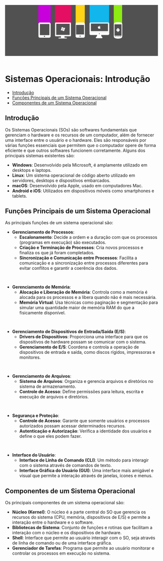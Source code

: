 <div align="center">
  <a href="https://github.com/joseferreira-dev/my-study-notes/tree/main/sistemas-operacionais"><img src="../../banner.png"></a>
</div>
<br>

# Sistemas Operacionais: Introdução

- [Introdução](#introdução)
- [Funções Principais de um Sistema Operacional](#funções-principais-de-um-sistema-operacional)
- [Componentes de um Sistema Operacional](#componentes-de-um-sistema-operacional)

## Introdução

Os Sistemas Operacionais (SOs) são softwares fundamentais que gerenciam o hardware e os recursos de um computador, além de fornecer uma interface entre o usuário e o hardware. Eles são responsáveis por várias funções essenciais que permitem que o computador opere de forma eficiente e que outros softwares funcionem corretamente. Alguns dos principais sistemas existentes são:

- **Windows**: Desenvolvido pela Microsoft, é amplamente utilizado em desktops e laptops.
- **Linux**: Um sistema operacional de código aberto utilizado em servidores, desktops e dispositivos embarcados.
- **macOS**: Desenvolvido pela Apple, usado em computadores Mac.
- **Android e iOS**: Utilizados em dispositivos móveis como smartphones e tablets.

## Funções Principais de um Sistema Operacional

As principais funções de um sistema operacional são:

- **Gerenciamento de Processos**:
  - **Escalonamento**: Decide a ordem e a duração com que os processos (programas em execução) são executados.
  - **Criação e Terminação de Processos**: Cria novos processos e finaliza os que já foram completados.
  - **Sincronização e Comunicação entre Processos**: Facilita a comunicação e a sincronização entre processos diferentes para evitar conflitos e garantir a coerência dos dados.
<br/>

- **Gerenciamento de Memória**:
  - **Alocação e Liberação de Memória**: Controla como a memória é alocada para os processos e a libera quando não é mais necessária.
  - **Memória Virtual**: Usa técnicas como paginação e segmentação para simular uma quantidade maior de memória RAM do que a fisicamente disponível.
<br/>

- **Gerenciamento de Dispositivos de Entrada/Saída (E/S)**:
  - **Drivers de Dispositivos**: Proporciona uma interface para que os dispositivos de hardware possam se comunicar com o sistema.
  - **Gerenciamento de E/S**: Coordena e controla a operação de dispositivos de entrada e saída, como discos rígidos, impressoras e monitores.
<br/>

- **Gerenciamento de Arquivos**:
  - **Sistema de Arquivos**: Organiza e gerencia arquivos e diretórios no sistema de armazenamento.
  - **Controle de Acesso**: Define permissões para leitura, escrita e execução de arquivos e diretórios.
<br/>

- **Segurança e Proteção**:
  - **Controle de Acesso**: Garante que somente usuários e processos autorizados possam acessar determinados recursos.
  - **Autenticação e Autorização**: Verifica a identidade dos usuários e define o que eles podem fazer.
<br/>

- **Interface do Usuário**:
  - **Interface de Linha de Comando (CLI)**: Um método para interagir com o sistema através de comandos de texto.
  - **Interface Gráfica do Usuário (GUI)**: Uma interface mais amigável e visual que permite a interação através de janelas, ícones e menus.

## Componentes de um Sistema Operacional

Os principais componentes de um sistema operacional são:

- **Núcleo (Kernel)**: O núcleo é a parte central do SO que gerencia os recursos do sistema (CPU, memória, dispositivos de E/S) e permite a interação entre o hardware e o software.
- **Bibliotecas de Sistema**: Conjunto de funções e rotinas que facilitam a interação com o núcleo e os dispositivos de hardware.
- **Shell**: Interface que permite ao usuário interagir com o SO, seja através de linha de comando ou de uma interface gráfica.
- **Gerenciador de Tarefas**: Programa que permite ao usuário monitorar e controlar os processos em execução no sistema.
